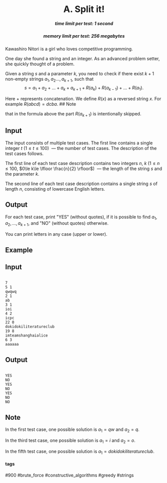 <h1 style='text-align: center;'> A. Split it!</h1>

<h5 style='text-align: center;'>time limit per test: 1 second</h5>
<h5 style='text-align: center;'>memory limit per test: 256 megabytes</h5>

Kawashiro Nitori is a girl who loves competitive programming.

One day she found a string and an integer. As an advanced problem setter, she quickly thought of a problem.

Given a string $s$ and a parameter $k$, you need to check if there exist $k+1$ non-empty strings $a_1,a_2...,a_{k+1}$, such that $$s=a_1+a_2+\ldots +a_k+a_{k+1}+R(a_k)+R(a_{k-1})+\ldots+R(a_{1}).$$ 

Here $+$ represents concatenation. We define $R(x)$ as a reversed string $x$. For example $R(abcd) = dcba$. ## Note

 that in the formula above the part $R(a_{k+1})$ is intentionally skipped.

## Input

The input consists of multiple test cases. The first line contains a single integer $t$ ($1\le t\le 100$)  — the number of test cases. The description of the test cases follows.

The first line of each test case description contains two integers $n$, $k$ ($1\le n\le 100$, $0\le k\le \lfloor \frac{n}{2} \rfloor$)  — the length of the string $s$ and the parameter $k$.

The second line of each test case description contains a single string $s$ of length $n$, consisting of lowercase English letters.

## Output

For each test case, print "YES" (without quotes), if it is possible to find $a_1,a_2,\ldots,a_{k+1}$, and "NO" (without quotes) otherwise.

You can print letters in any case (upper or lower).

## Example

## Input


```

7
5 1
qwqwq
2 1
ab
3 1
ioi
4 2
icpc
22 0
dokidokiliteratureclub
19 8
imteamshanghaialice
6 3
aaaaaa

```
## Output


```

YES
NO
YES
NO
YES
NO
NO

```
## Note

In the first test case, one possible solution is $a_1=qw$ and $a_2=q$.

In the third test case, one possible solution is $a_1=i$ and $a_2=o$.

In the fifth test case, one possible solution is $a_1=dokidokiliteratureclub$.



#### tags 

#900 #brute_force #constructive_algorithms #greedy #strings 